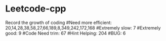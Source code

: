 # Leetcode-cpp
Record the growth of coding
#Need more efficient: 20,14,28,38,58,27,66,189,8,349,242,172,168
#Extremely slow: 7
#Extremely good: 9
#Code Need trim: 67
#Hint Helping: 204
#BUG: 6
